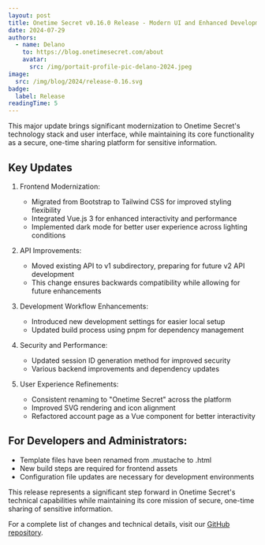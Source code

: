 ```yaml
---
layout: post
title: Onetime Secret v0.16.0 Release - Modern UI and Enhanced Development
date: 2024-07-29
authors:
  - name: Delano
    to: https://blog.onetimesecret.com/about
    avatar:
      src: /img/portait-profile-pic-delano-2024.jpeg
image:
  src: /img/blog/2024/release-0.16.svg
badge:
  label: Release
readingTime: 5
---
```



This major update brings significant modernization to Onetime Secret's technology stack and user interface, while maintaining its core functionality as a secure, one-time sharing platform for sensitive information.

## Key Updates

1. Frontend Modernization:
   - Migrated from Bootstrap to Tailwind CSS for improved styling flexibility
   - Integrated Vue.js 3 for enhanced interactivity and performance
   - Implemented dark mode for better user experience across lighting conditions

2. API Improvements:
   - Moved existing API to v1 subdirectory, preparing for future v2 API development
   - This change ensures backwards compatibility while allowing for future enhancements

3. Development Workflow Enhancements:
   - Introduced new development settings for easier local setup
   - Updated build process using pnpm for dependency management

4. Security and Performance:
   - Updated session ID generation method for improved security
   - Various backend improvements and dependency updates

5. User Experience Refinements:
   - Consistent renaming to "Onetime Secret" across the platform
   - Improved SVG rendering and icon alignment
   - Refactored account page as a Vue component for better interactivity

## For Developers and Administrators:

- Template files have been renamed from .mustache to .html
- New build steps are required for frontend assets
- Configuration file updates are necessary for development environments

This release represents a significant step forward in Onetime Secret's technical capabilities while maintaining its core mission of secure, one-time sharing of sensitive information.

For a complete list of changes and technical details, visit our [GitHub repository](https://github.com/onetimesecret/onetimesecret/releases/tag/v0.16.0).
